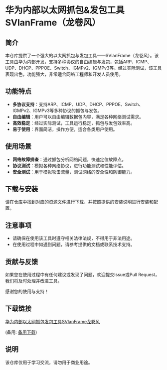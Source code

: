 # 华为内部以太网抓包&发包工具SVlanFrame（龙卷风）

## 简介

本仓库提供了一个强大的以太网抓包与发包工具——SVlanFrame（龙卷风）。该工具由华为内部开发，支持多种协议的自由编辑与发包，包括ARP、ICMP、UDP、DHCP、PPPOE、Switch、IGMPv2、IGMPv3等。经过实际测试，该工具表现出色，功能强大，非常适合网络工程师和开发人员使用。

## 功能特点

- **多协议支持**：支持ARP、ICMP、UDP、DHCP、PPPOE、Switch、IGMPv2、IGMPv3等多种协议的抓包与发包。
- **自由编辑**：用户可以自由编辑数据包内容，满足各种网络测试需求。
- **高效稳定**：经过实际测试，工具运行稳定，抓包与发包效率高。
- **易于使用**：界面简洁，操作方便，适合各类用户使用。

## 使用场景

- **网络故障排查**：通过抓包分析网络问题，快速定位故障点。
- **协议测试**：模拟各种网络协议，进行功能测试和性能评估。
- **安全测试**：用于模拟攻击流量，测试网络的安全性和防御能力。

## 下载与安装

请在仓库中找到对应的资源文件进行下载，并按照提供的安装说明进行安装和配置。

## 注意事项

- 请确保在使用该工具时遵守相关法律法规，不得用于非法用途。
- 在使用过程中如遇到问题，请参考提供的文档或联系技术支持。

## 贡献与反馈

如果您在使用过程中有任何建议或发现了问题，欢迎提交Issue或Pull Request，我们将及时处理并改进工具。

感谢您的使用与支持！

## 下载链接
[华为内部以太网抓包发包工具SVlanFrame龙卷风](https://pan.quark.cn/s/7558402a7838) 

(备用: [备用下载](https://pan.baidu.com/s/1rFlBSMJZcCZ_Dqn0Kw3dIQ?pwd=1234))

## 说明

该仓库仅用于学习交流，请勿用于商业用途。
